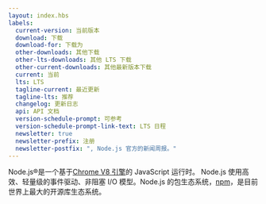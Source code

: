 ```yaml
---
layout: index.hbs
labels:
  current-version: 当前版本
  download: 下载
  download-for: 下载为
  other-downloads: 其他下载
  other-lts-downloads: 其他 LTS 下载
  other-current-downloads: 其他最新版本下载
  current: 当前
  lts: LTS
  tagline-current: 最近更新
  tagline-lts: 推荐
  changelog: 更新日志
  api: API 文档
  version-schedule-prompt: 可参考
  version-schedule-prompt-link-text: LTS 日程
  newsletter: true
  newsletter-prefix: 注册
  newsletter-postfix: ", Node.js 官方的新闻周报。"
---
```


Node.js®是一个基于[Chrome V8 引擎](https://developers.google.com/v8/)的 JavaScript 运行时。
Node.js 使用高效、轻量级的事件驱动、非阻塞 I/O 模型。Node.js 的包生态系统，[npm](https://www.npmjs.com/)，是目前世界上最大的开源库生态系统。
